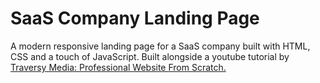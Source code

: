 # SaaS Company Landing Page

A modern responsive landing page for a SaaS company built with HTML, CSS and a touch of JavaScript. Built alongside a youtube tutorial by [Traversy Media: Professional Website From Scratch.](https://www.youtube.com/watch?v=HXYZxVbWkjc&t=5913s)

